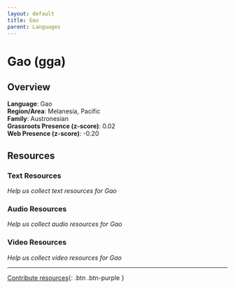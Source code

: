 ```yaml
---
layout: default
title: Gao
parent: Languages
---
```


# Gao (gga)

## Overview

**Language**: Gao  
**Region/Area**: Melanesia, Pacific  
**Family**: Austronesian  
**Grassroots Presence (z-score)**: 0.02  
**Web Presence (z-score)**: -0.20  

## Resources

### Text Resources
*Help us collect text resources for Gao*

### Audio Resources
*Help us collect audio resources for Gao*

### Video Resources
*Help us collect video resources for Gao*

---

[Contribute resources](https://forms.office.com/e/1SfLJx3u1r){: .btn .btn-purple }
